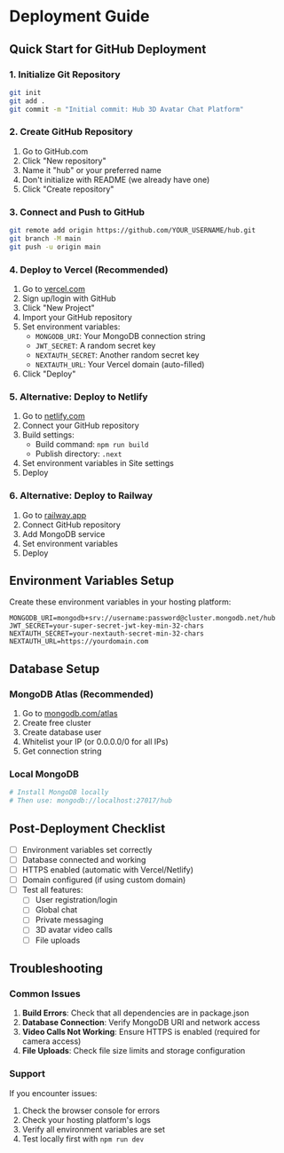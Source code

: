 # Deployment Guide

## Quick Start for GitHub Deployment

### 1. Initialize Git Repository
```bash
git init
git add .
git commit -m "Initial commit: Hub 3D Avatar Chat Platform"
```

### 2. Create GitHub Repository
1. Go to GitHub.com
2. Click "New repository"
3. Name it "hub" or your preferred name
4. Don't initialize with README (we already have one)
5. Click "Create repository"

### 3. Connect and Push to GitHub
```bash
git remote add origin https://github.com/YOUR_USERNAME/hub.git
git branch -M main
git push -u origin main
```

### 4. Deploy to Vercel (Recommended)

1. Go to [vercel.com](https://vercel.com)
2. Sign up/login with GitHub
3. Click "New Project"
4. Import your GitHub repository
5. Set environment variables:
   - `MONGODB_URI`: Your MongoDB connection string
   - `JWT_SECRET`: A random secret key
   - `NEXTAUTH_SECRET`: Another random secret key
   - `NEXTAUTH_URL`: Your Vercel domain (auto-filled)
6. Click "Deploy"

### 5. Alternative: Deploy to Netlify

1. Go to [netlify.com](https://netlify.com)
2. Connect your GitHub repository
3. Build settings:
   - Build command: `npm run build`
   - Publish directory: `.next`
4. Set environment variables in Site settings
5. Deploy

### 6. Alternative: Deploy to Railway

1. Go to [railway.app](https://railway.app)
2. Connect GitHub repository
3. Add MongoDB service
4. Set environment variables
5. Deploy

## Environment Variables Setup

Create these environment variables in your hosting platform:

```
MONGODB_URI=mongodb+srv://username:password@cluster.mongodb.net/hub
JWT_SECRET=your-super-secret-jwt-key-min-32-chars
NEXTAUTH_SECRET=your-nextauth-secret-min-32-chars
NEXTAUTH_URL=https://yourdomain.com
```

## Database Setup

### MongoDB Atlas (Recommended)
1. Go to [mongodb.com/atlas](https://mongodb.com/atlas)
2. Create free cluster
3. Create database user
4. Whitelist your IP (or 0.0.0.0/0 for all IPs)
5. Get connection string

### Local MongoDB
```bash
# Install MongoDB locally
# Then use: mongodb://localhost:27017/hub
```

## Post-Deployment Checklist

- [ ] Environment variables set correctly
- [ ] Database connected and working
- [ ] HTTPS enabled (automatic with Vercel/Netlify)
- [ ] Domain configured (if using custom domain)
- [ ] Test all features:
  - [ ] User registration/login
  - [ ] Global chat
  - [ ] Private messaging
  - [ ] 3D avatar video calls
  - [ ] File uploads

## Troubleshooting

### Common Issues

1. **Build Errors**: Check that all dependencies are in package.json
2. **Database Connection**: Verify MongoDB URI and network access
3. **Video Calls Not Working**: Ensure HTTPS is enabled (required for camera access)
4. **File Uploads**: Check file size limits and storage configuration

### Support

If you encounter issues:
1. Check the browser console for errors
2. Check your hosting platform's logs
3. Verify all environment variables are set
4. Test locally first with `npm run dev`

